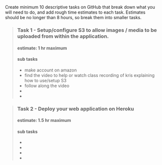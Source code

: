 Create minimum 10 descriptive tasks on GitHub that break down what you will need to do,
and add rough time estimates to each task. Estimates should be no longer than 8 hours, so break them into smaller tasks.  


>### Task 1 - Setup/configure S3 to allow images / media to be uploaded from within the application.
>#### estimate: 1 hr maximum
>#### sub tasks
>- make account on amazon 
>- find the video to help or watch class recording of kris explaining how to use/setup  S3
>- follow along the video 
>-
>-



>### Task 2 - Deploy your web application on Heroku
>#### estimate: 1.5 hr maximum
>#### sub tasks
>-  
>-  
>-
>-
